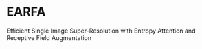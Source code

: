 # EARFA
Efficient Single Image Super-Resolution with Entropy Attention and Receptive Field Augmentation
